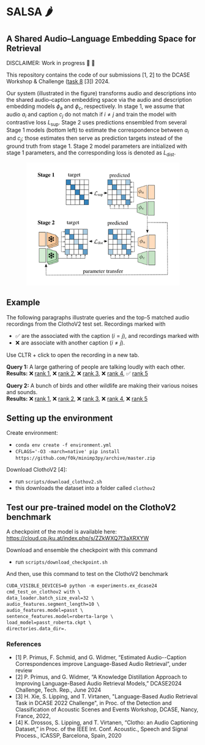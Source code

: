 # SALSA :hot_pepper:
## A Shared Audio–Language Embedding Space for Retrieval



DISCLAIMER: Work in progress :construction_worker: :nut_and_bolt:

This repository contains the code of our submissions [1, 2] to the DCASE Workshop & Challenge ([task 8](https://dcase.community/challenge2024/task-language-based-audio-retrieval) [3]) 2024.

Our system (illustrated in the figure) transforms audio and descriptions into the shared audio–caption embedding space via the audio and description embedding models $\phi_\mathrm{a}$ and $\phi_\mathrm{c}$, respectively. 
In stage 1, we assume that audio $a_i$ and caption $c_j$ do not match if $i \neq j$ and train the model with contrastive loss $L_{\textrm{sup}}$.
Stage 2 uses predictions ensembled from several Stage 1 models (bottom left) to estimate the correspondence between $a_i$ and $c_j$; those estimates then serve as prediction targets instead of the ground truth from stage 1. 
Stage 2 model parameters are initialized with stage 1 parameters, and the corresponding loss is denoted as $L_{\mathrm{dist}}$.

<p align="center">
<img src="figure.png" alt="system illustration" width="400"/>
</p>


## Example



The following paragraphs illustrate queries and the top-5 matched audio recordings from the ClothoV2 test set. Recordings marked with
- :white_check_mark: are the associated with the caption ($i = j$), and recordings marked with 
- :x: are associate with another caption ($i \neq j$).

Use CLTR + click to open the recording in a new tab.

**Query 1:** A large gathering of people are talking loudly with each other. \
**Results:** :x: <a href='https://freesound.org/people/ivolipa/sounds/344952' target='_blank'>rank 1</a>, :x: <a href='https://freesound.org/people/cognito&nbsp;perceptu/sounds/57595' target='_blank'>rank 2</a>, :x: <a href='https://freesound.org/people/dobroide/sounds/352819' target='_blank'>rank 3</a>, :x: <a href='https://freesound.org/people/northern87/sounds/88530/' target='_blank'>rank 4</a>, :white_check_mark: <a href='https://freesound.org/people/HBSA/sounds/158513' target='_blank'>rank 5</a>

**Query 2:** A bunch of birds and other wildlife are making their various noises and sounds. \
**Results:** :x: <a href='https://freesound.org/people/RTB45/sounds/366669' target='_blank'>rank 1</a>, :x: <a href='https://freesound.org/people/acclivity/sounds/38956' target='_blank'>rank 2</a>, :x: <a href='https://freesound.org/people/kvgarlic/sounds/187763' target='_blank'>rank 3</a>, :x: <a href='https://freesound.org/people/inchadney/sounds/98470' target='_blank'>rank 4</a>, :x: <a href='https://freesound.org/people/adejabor/sounds/157962' target='_blank'>rank 5</a>

## Setting up the environment

Create environment:
- `conda env create -f environment.yml`
- `CFLAGS='-O3 -march=native' pip install https://github.com/f0k/minimp3py/archive/master.zip`

Download ClothoV2 [4]:
- run `scripts/download_clothov2.sh`
- this downloads the dataset into a folder called `clothov2`

## Test our pre-trained model on the ClothoV2 benchmark

A checkpoint of the model is available here: 
https://cloud.cp.jku.at/index.php/s/ZZkWXQ7f3aXRXYW

Download and ensemble the checkpoint with this command
- run `scripts/download_checkpoint.sh`

And then, use this command to test on the ClothoV2 benchmark
```
CUDA_VISIBLE_DEVICES=0 python -m experiments.ex_dcase24 cmd_test_on_clothov2 with \
data_loader.batch_size_eval=32 \
audio_features.segment_length=10 \
audio_features.model=passt \
sentence_features.model=roberta-large \
load_model=passt_roberta.ckpt \
directories.data_dir=.
```

### References
- [1] P. Primus, F. Schmid, and G. Widmer, “Estimated Audio--Caption Correspondences improve Language-Based Audio Retrieval”, under review
- [2] P. Primus, and G. Widmer, “A Knowledge Distillation Approach to Improving Language-Based Audio Retrieval Models,” DCASE2024 Challenge, Tech. Rep., June 2024
- [3] H. Xie, S. Lipping, and T. Virtanen, "Language-Based Audio Retrieval Task in DCASE 2022 Challenge", in Proc. of the Detection and Classification of Acoustic Scenes and Events Workshop, DCASE, Nancy, France, 2022,
- [4] K. Drossos, S. Lipping, and T. Virtanen, “Clotho: an Audio Captioning Dataset,” in Proc. of the IEEE Int. Conf. Acoustic., Speech and Signal Process., ICASSP, Barcelona, Spain, 2020
